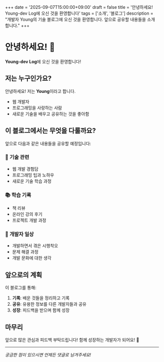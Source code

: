 +++
date = '2025-09-07T15:00:00+09:00'
draft = false
title = '안녕하세요! Young-dev Log에 오신 것을 환영합니다'
tags = ['소개', '블로그']
description = "개발자 Young의 기술 블로그에 오신 것을 환영합니다. 앞으로 공유할 내용들을 소개합니다."
+++

# 안녕하세요! 👋

**Young-dev Log**에 오신 것을 환영합니다!

## 저는 누구인가요?

안녕하세요! 저는 **Young**이라고 합니다.

- 웹 개발자
- 프로그래밍을 사랑하는 사람
- 새로운 기술을 배우고 공유하는 것을 좋아함

## 이 블로그에서는 무엇을 다룰까요?

앞으로 다음과 같은 내용들을 공유할 예정입니다:

### 🚀 **기술 관련**

- 웹 개발 경험담
- 프로그래밍 팁과 노하우
- 새로운 기술 학습 과정

### 📚 **학습 기록**

- 책 리뷰
- 온라인 강의 후기
- 프로젝트 개발 과정

### 💭 **개발자 일상**

- 개발하면서 겪은 시행착오
- 문제 해결 과정
- 개발 문화에 대한 생각

## 앞으로의 계획

이 블로그를 통해:

1. **기록**: 배운 것들을 정리하고 기록
2. **공유**: 유용한 정보를 다른 개발자들과 공유
3. **성장**: 피드백을 받으며 함께 성장

## 마무리

앞으로 많은 관심과 피드백 부탁드립니다!
함께 성장하는 개발자가 되어요! 🚀

---

_궁금한 점이 있으시면 언제든 댓글로 남겨주세요!_
